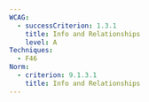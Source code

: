 ```yaml
---
WCAG:
  - successCriterion: 1.3.1
    title: Info and Relationships
    level: A
Techniques:
  - F46
Norm:
  - criterion: 9.1.3.1
    title: Info and Relationships
---
```

